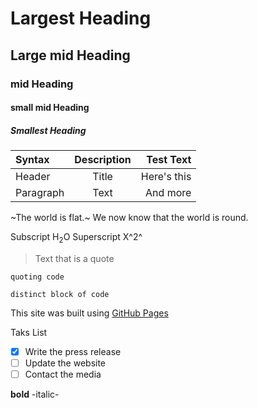 # Largest Heading
## Large mid Heading
### mid Heading
#### small mid Heading
##### Smallest Heading

| Syntax      | Description | Test Text     |
| :---        |    :----:   |          ---: |
| Header      | Title       | Here's this   |
| Paragraph   | Text        | And more      |

~The world is flat.~ We now know that the world is round.

Subscript H<sub>2</sub>O Superscript X^2^

> Text that is a quote

`quoting code`
```
distinct block of code
```
This site was built using [GitHub Pages](https://pages.github.com/)

Taks List
- [x] Write the press release
- [ ] Update the website
- [ ] Contact the media

**bold**
-italic-
